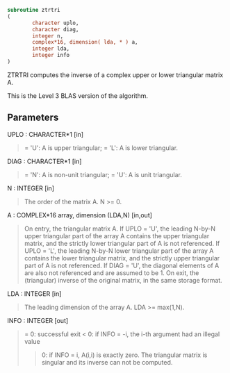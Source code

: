 ```fortran
subroutine ztrtri
(
        character uplo,
        character diag,
        integer n,
        complex*16, dimension( lda, * ) a,
        integer lda,
        integer info
)
```

ZTRTRI computes the inverse of a complex upper or lower triangular
matrix A.

This is the Level 3 BLAS version of the algorithm.

## Parameters
UPLO : CHARACTER*1 [in]
> = 'U':  A is upper triangular;
> = 'L':  A is lower triangular.

DIAG : CHARACTER*1 [in]
> = 'N':  A is non-unit triangular;
> = 'U':  A is unit triangular.

N : INTEGER [in]
> The order of the matrix A.  N >= 0.

A : COMPLEX*16 array, dimension (LDA,N) [in,out]
> On entry, the triangular matrix A.  If UPLO = 'U', the
> leading N-by-N upper triangular part of the array A contains
> the upper triangular matrix, and the strictly lower
> triangular part of A is not referenced.  If UPLO = 'L', the
> leading N-by-N lower triangular part of the array A contains
> the lower triangular matrix, and the strictly upper
> triangular part of A is not referenced.  If DIAG = 'U', the
> diagonal elements of A are also not referenced and are
> assumed to be 1.
> On exit, the (triangular) inverse of the original matrix, in
> the same storage format.

LDA : INTEGER [in]
> The leading dimension of the array A.  LDA >= max(1,N).

INFO : INTEGER [out]
> = 0: successful exit
> < 0: if INFO = -i, the i-th argument had an illegal value
> > 0: if INFO = i, A(i,i) is exactly zero.  The triangular
> matrix is singular and its inverse can not be computed.

